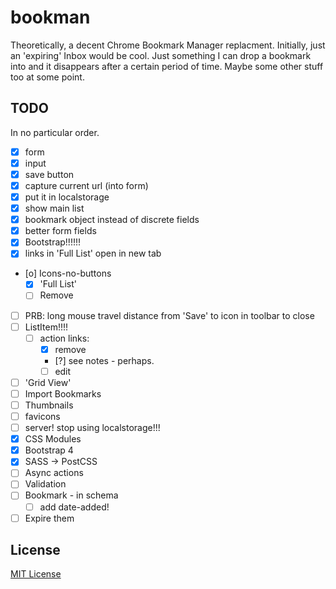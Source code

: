 # bookman
Theoretically, a decent Chrome Bookmark Manager replacment. Initially, just an 'expiring' Inbox would be cool. Just something I can drop a bookmark into and it disappears after a certain period of time. Maybe some other stuff too at some point.

## TODO
In no particular order.

 - [x] form
 -  [x] input
 -  [x] save button
 -  [x] capture current url (into form)
 - [x] put it in localstorage
 - [x] show main list
 - [x] bookmark object instead of discrete fields
 - [x] better form fields
 - [x] Bootstrap!!!!!!
 - [x] links in 'Full List' open in new tab
 - [o] Icons-no-buttons
   - [x] 'Full List'
   - [ ] Remove
 - [ ] PRB: long mouse travel distance from 'Save' to icon in toolbar to close
 - [ ] ListItem!!!!
   - [ ] action links:
     - [x] remove
     - [?] see notes - perhaps.
     - [ ] edit
 - [ ] 'Grid View'
 - [ ] Import Bookmarks
 - [ ] Thumbnails
 - [ ] favicons
 - [ ] server! stop using localstorage!!!
 - [x] CSS Modules
 - [x] Bootstrap 4
 - [x] SASS -> PostCSS
 - [ ] Async actions
 - [ ] Validation
 - [ ] Bookmark - in schema
   - [ ] add date-added!
 - [ ] Expire them

## License

[MIT License](https://opensource.org/licenses/MIT)
